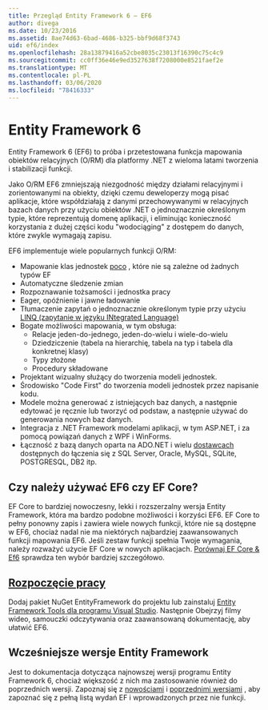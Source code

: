 ```yaml
---
title: Przegląd Entity Framework 6 — EF6
author: divega
ms.date: 10/23/2016
ms.assetid: 8ae74d63-6bad-4686-b325-bbf9d68f3743
uid: ef6/index
ms.openlocfilehash: 28a13879416a52cbe8035c23013f16390c75c4c9
ms.sourcegitcommit: cc0ff36e46e9ed3527638f7208000e8521faef2e
ms.translationtype: MT
ms.contentlocale: pl-PL
ms.lasthandoff: 03/06/2020
ms.locfileid: "78416333"
---
```

# <a name="entity-framework-6"></a>Entity Framework 6
Entity Framework 6 (EF6) to próba i przetestowana funkcja mapowania obiektów relacyjnych (O/RM) dla platformy .NET z wieloma latami tworzenia i stabilizacji funkcji.

Jako O/RM EF6 zmniejszają niezgodność między działami relacyjnymi i zorientowanymi na obiekty, dzięki czemu deweloperzy mogą pisać aplikacje, które współdziałają z danymi przechowywanymi w relacyjnych bazach danych przy użyciu obiektów .NET o jednoznacznie określonym typie, które reprezentują domenę aplikacji, i eliminując konieczność korzystania z dużej części kodu "wodociąging" z dostępem do danych, które zwykle wymagają zapisu.

EF6 implementuje wiele popularnych funkcji O/RM:
- Mapowanie klas jednostek [poco](xref:ef6/resources/glossary#poco) , które nie są zależne od żadnych typów EF
- Automatyczne śledzenie zmian
- Rozpoznawanie tożsamości i jednostka pracy
- Eager, opóźnienie i jawne ładowanie
- Tłumaczenie zapytań o jednoznacznie określonym typie przy użyciu [LINQ (zapytanie w języku INtegrated Language)](https://aka.ms/AA6hsvu)
- Bogate możliwości mapowania, w tym obsługa:
  - Relacje jeden-do-jednego, jeden-do-wielu i wiele-do-wielu
  - Dziedziczenie (tabela na hierarchię, tabela na typ i tabela dla konkretnej klasy)
  - Typy złożone
  - Procedury składowane
- Projektant wizualny służący do tworzenia modeli jednostek.
- Środowisko "Code First" do tworzenia modeli jednostek przez napisanie kodu.
- Modele można generować z istniejących baz danych, a następnie edytować je ręcznie lub tworzyć od podstaw, a następnie używać do generowania nowych baz danych.
- Integracja z .NET Framework modelami aplikacji, w tym ASP.NET, i za pomocą powiązań danych z WPF i WinForms.
- Łączność z bazą danych oparta na ADO.NET i wielu [dostawcach](xref:ef6/fundamentals/providers/index) dostępnych do łączenia się z SQL Server, Oracle, MySQL, SQLite, POSTGRESQL, DB2 itp.

## <a name="should-i-use-ef6-or-ef-core"></a>Czy należy używać EF6 czy EF Core?

EF Core to bardziej nowoczesny, lekki i rozszerzalny wersja Entity Framework, która ma bardzo podobne możliwości i korzyści EF6.
EF Core to pełny ponowny zapis i zawiera wiele nowych funkcji, które nie są dostępne w EF6, chociaż nadal nie ma niektórych najbardziej zaawansowanych funkcji mapowania EF6.
Jeśli zestaw funkcji spełnia Twoje wymagania, należy rozważyć użycie EF Core w nowych aplikacjach.
[Porównaj EF Core &AMP; Ef6](xref:efcore-and-ef6/index) sprawdza ten wybór bardziej szczegółowo.

## <a name="get-started"></a>[Rozpoczęcie pracy](xref:ef6/get-started)

Dodaj pakiet NuGet EntityFramework do projektu lub zainstaluj [Entity Framework Tools dla programu Visual Studio](https://aka.ms/AA6i8c5). Następnie Obejrzyj filmy wideo, samouczki odczytywania oraz zaawansowaną dokumentację, aby ułatwić EF6.

## <a name="past-entity-framework-versions"></a>Wcześniejsze wersje Entity Framework

Jest to dokumentacja dotycząca najnowszej wersji programu Entity Framework 6, chociaż większość z nich ma zastosowanie również do poprzednich wersji.
Zapoznaj się z [nowościami](xref:ef6/what-is-new/index) i [poprzednimi wersjami](xref:ef6/what-is-new/past-releases) , aby zapoznać się z pełną listą wydań EF i wprowadzonych przez nie funkcji.
